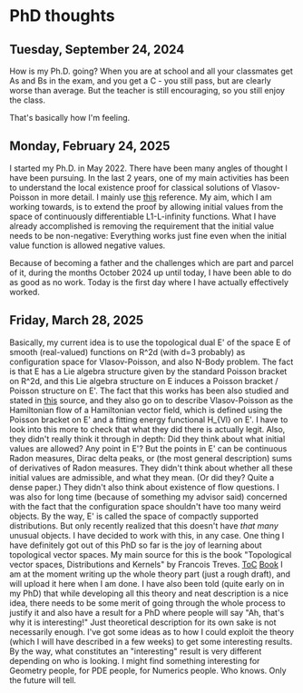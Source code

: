 # PhD thoughts

## Tuesday, September 24, 2024
How is my Ph.D. going?
When you are at school and all your classmates get As and Bs in the exam, and you get a C - you still pass, but are clearly worse than average.
But the teacher is still encouraging, so you still enjoy the class.

That's basically how I'm feeling.

## Monday, February 24, 2025
I started my Ph.D. in May 2022. There have been many angles of thought I have been pursuing. In the last 2 years, one of my main activities has been to understand the local existence proof for classical solutions of Vlasov-Poisson in more detail. I mainly use [this](https://doi.org/10.1016/S1874-5717(07)80008-9) reference. My aim, which I am working towards, is to extend the proof by allowing initial values from the space of continuously differentiable L1-L-infinity functions. What I have already accomplished is removing the requirement that the initial value needs to be non-negative: Everything works just fine even when the initial value function is allowed negative values.

Because of becoming a father and the challenges which are part and parcel of it, during the months October 2024 up until today, I have been able to do as good as no work. Today is the first day where I have actually effectively worked.

## Friday, March 28, 2025
Basically, my current idea is to use the topological dual E' of the space E of smooth (real-valued) functions on R^2d (with d=3 probably) as configuration space for Vlasov-Poisson, and also N-Body problem. The fact is that E has a Lie algebra structure given by the standard Poisson bracket on R^2d, and this Lie algebra structure on E induces a Poisson bracket / Poisson structure on E'. The fact that this works has been also studied and stated in [this](https://www.cambridge.org/core/journals/forum-of-mathematics-sigma/article/rigorous-derivation-of-the-hamiltonian-structure-for-the-vlasov-equation/F8603D4224762764E7C83B4042457750?utm_campaign=shareaholic&utm_medium=copy_link&utm_source=bookmark) source, and they also go on to describe Vlasov-Poisson as the Hamiltonian flow of a Hamiltonian vector field, which is defined using the Poisson bracket on E' and a fitting energy functional H_{Vl} on E'. I have to look into this more to check that what they did there is actually legit. Also, they didn't really think it through in depth: Did they think about what initial values are allowed? Any point in E'? But the points in E' can be continuous Radon measures, Dirac delta peaks, or (the most general description) sums of derivatives of Radon measures. They didn't think about whether all these initial values are admissible, and what they mean. (Or did they? Quite a dense paper.) They didn't also think about existence of flow questions.
I was also for long time (because of something my advisor said) concerned with the fact that the configuration space shouldn't have too many weird objects. By the way, E' is called the space of compactly supported distributions. But only recently realized that this doesn't have *that many* unusual objects. I have decided to work with this, in any case.
One thing I have definitely got out of this PhD so far is the joy of learning about topological vector spaces. My main source for this is the book "Topological vector spaces, Distributions and Kernels" by Francois Treves. [ToC](https://web.icmc.usp.br/SCATUSU/Boletim_aquisicao/Boletim_Janeiro_2016/Capas_Janeiro_2016/BIBLIOTECA_158_Treves_Topological0001.pdf) [Book](https://rexresearch1.com/TopologyLibrary/TopologicalVectorSpacesTreves.pdf)
I am at the moment writing up the whole theory part (just a rough draft), and will upload it here when I am done.
I have also been told (quite early on in my PhD) that while developing all this theory and neat description is a nice idea, there needs to be some merit of going through the whole process to justify it and also have a result for a PhD where people will say "Ah, that's why it is interesting!" Just theoretical description for its own sake is not necessarily enough. 
I've got some ideas as to how I could exploit the theory (which I will have described in a few weeks) to get some interesting results. By the way, what constitutes an "interesting" result is very different depending on who is looking. I might find something interesting for Geometry people, for PDE people, for Numerics people. Who knows. Only the future will tell.
